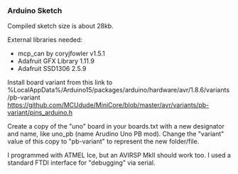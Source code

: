### Arduino Sketch

Compiled sketch size is about 28kb.

External libraries needed:

* mcp_can by coryjfowler v1.5.1
* Adafruit GFX Library 1.11.9
* Adafruit SSD1306 2.5.9

Install board variant from this link to %LocalAppData%/Arduino15/packages/arduino/hardware/avr/1.8.6/variants/pb-variant
https://github.com/MCUdude/MiniCore/blob/master/avr/variants/pb-variant/pins_arduino.h

Create a copy of the "uno" board in your boards.txt with a new designator and name, like uno_pb (name Arudino Uno PB mod).
Change the "variant" value of this copy to "pb-variant" to represent the new folder/file.

I programmed with ATMEL Ice, but an AVIRSP MkII should work too.
I used a standard FTDI interface for "debugging" via serial.
